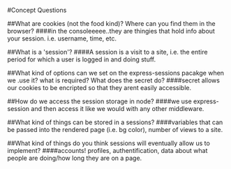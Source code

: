 #Concept Questions

##What are cookies (not the food kind)? Where can you find them in the browser?
####in the consoleeeee..they are thingies that hold info about your session. i.e. username, time, etc.

##What is a 'session'?
####A session is a visit to a site, i.e. the entire period for which a user is logged in and doing stuff.

##What kind of options can we set on the express-sessions pacakge when we .use it? what is required? What does the secret do?
####secret allows our cookies to be encripted so that they arent easily accessible.

##How do we access the session storage in node?
####we use express-session and then access it like we would with any other middleware.

##What kind of things can be stored in a sessions?
####variables that can be passed into the rendered page (i.e. bg color), number of views to a site.

##What kind of things do you think sessions will eventually allow us to implement?
####accounts! profiles, authentification, data about what people are doing/how long they are on a page.